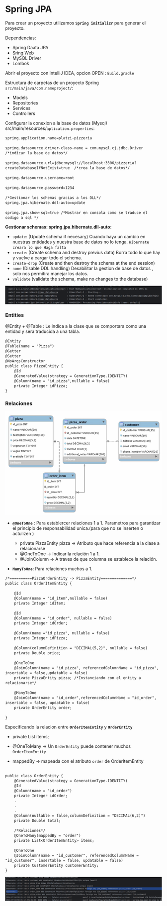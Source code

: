 # **Spring JPA**
Para crear un proyecto utilizamos **`Spring initializr`** para generar el proyecto.

Dependencias:
- Spring Daata JPA
- Sring Web
- MySQL Driver
- Lombok 

Abrir el proyecto con IntelliJ IDEA, opcion OPEN : `Build.gradle`

Estructura de carpetas de un proyecto Spring `src/main/java/com.nameproject/`:
- Models
- Repositories
- Services
- Controllers

Configurar la conexion a la base de datos (Mysql) src/main/resources/`aplication.properties`:
```
spring.application.name=platzi-pizzeria

spring.datasource.driver-class-name = com.mysql.cj.jdbc.Driver /*indicar la base de datos*/

spring.datasource.url=jdbc:mysql://localhost:3306/pizzeria?createDatabaseIfNotExist=true  /*crea la base de datos*/

spring.datasource.username=root

spring.datasource.password=1234

/*Gestionar los schemas gracias a los DLL*/
spring.jpa.hibernate.ddl-auto=update

spring.jpa.show-sql=true /*Mostrar en consola como se traduce el codigo a sql */
```
**Gestionar schemas: spring.jpa.hibernate.dll-auto:**
- `update`: (Update schema if necesary) Cuando haya un cambio en nuestras entidades y nuestra base de datos no lo tenga. `Hibernate creara lo que Haga falta`
- `create`: (Create schema and destroy previus data) Borra todo lo que hay y vuelve a cargar todo el schema.
- `create-drop` (Create and then destroy the schema at the end session)
- `none` (Disable DDL handling) Desabilitar la gestion de base de datos , solo nos permitira manejar los datos.
- `validate` (validate the schema, make no changes to the database)

![](./img/EjecusionDB.png)


### **Entities**
@Entity + @Table : Le indica a la clase que se comportara como una entidad y sera traducida a una tabla.

```
@Entity
@Table(name = "Pizza")
@Getter
@Setter
@NoArgsConstructor
public class PizzaEntity {
    @Id
    @GeneratedValue(strategy = GenerationType.IDENTITY)
    @Column(name = "id_pizza",nullable = false)
    private Integer idPizza;
}
```
### **Relaciones**
![](./img/DiagramExample.png)
- **`@OneToOne`** : Para establercer relaciones 1 a 1.
Parametros para garantizar el principio de responsabilidad unica.(para que no se inserten o actulizen )

    - private PizzaEntity pizza -> Atributo que hace referencia a la clase  a relacionarse
    - @OneToOne -> Indicar la relación 1 a 1.
    - @JoinColumn -> A traves de que columna se establece la relación.

- **`ManyToOne`**: Para relaciones muchos a 1.
```
/*==========PizzaOrderEntity -> PizzaEntity==============*/
public class OrderItemEntity {

    @Id
    @Column(name = "id_item",nullable = false)
    private Integer idItem;

    @Id
    @Column(name = "id_order", nullable = false)
    private Integer idOrder;

    @Column(name ="id_pizza", nullable = false)
    private Integer idPizza;

    @Column(columnDefinition = "DECIMAL(5,2)", nullable = false)
    private Double price;

    @OneToOne
    @JoinColumn(name = "id_pizza", referencedColumnName = "id_pizza", insertable = false,updatable = false)
    private PizzaEntity pizza; /*Instanciando con el entity a relacionarse*/

    @ManyToOne
    @JoinColumn(name = "id_order",referencedColumnName = "id_order", insertable = false, updatable = false)
    private OrderEntity order;

}

```

Especificando la relacion entre **`OrderItemEntity`** y **`OrderEntity`**

- private List<OrderItemEntity> items;

- @OneToMany -> Un `OrderEntity` puede contener muchos `OrderItemEntity`
- mappedBy -> mapeada con el atributo `order` de OrderItemEntity

```

public class OrderEntity {
    @GeneratedValue(strategy = GenerationType.IDENTITY)
    @Id
    @Column(name = "id_order")
    private Integer idOrder;
    .
    .
    .
    @Column(nullable = false,columnDefinition = "DECIMAL(6,2)")
    private Double total;

    /*Relaciones*/
    @OneToMany(mappedBy = "order")
    private List<OrderItemEntity> items;

    @OneToOne
    @JoinColumn(name = "id_customer", referencedColumnName = "id_customer", insertable = false, updatable = false)
    private CustomerEntity customerEntity;
}

```
![](./img/RelacionesEntities.png)







